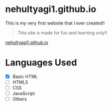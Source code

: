 # nehultyagi1.github.io
This is my very first website that I ever created!!

> This site is made for fun and learning only!!

[nehultyagi1.github.io](https://nehultyagi1.github.io/)

# Languages Used
- [x] Basic HTML
- [ ] HTML5
- [ ] CSS
- [ ] JavaScript
- [ ] Others
